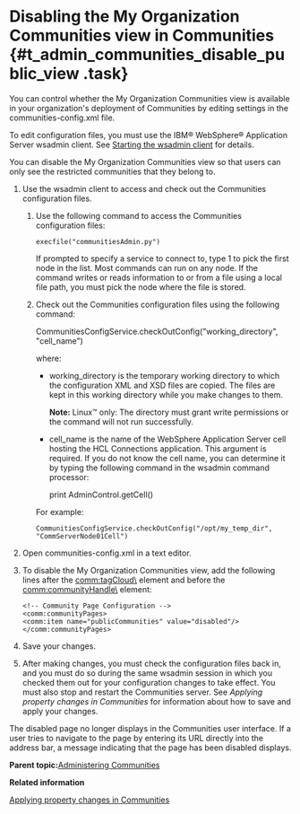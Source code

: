 # Disabling the My Organization Communities view in Communities {#t_admin_communities_disable_public_view .task}

You can control whether the My Organization Communities view is available in your organization's deployment of Communities by editing settings in the communities-config.xml file.

To edit configuration files, you must use the IBM® WebSphere® Application Server wsadmin client. See [Starting the wsadmin client](t_admin_wsadmin_starting.md) for details.

You can disable the My Organization Communities view so that users can only see the restricted communities that they belong to.

1.  Use the wsadmin client to access and check out the Communities configuration files.

    1.  Use the following command to access the Communities configuration files:

        ```
        execfile("communitiesAdmin.py")
        ```

        If prompted to specify a service to connect to, type 1 to pick the first node in the list. Most commands can run on any node. If the command writes or reads information to or from a file using a local file path, you must pick the node where the file is stored.

    2.  Check out the Communities configuration files using the following command:

        CommunitiesConfigService.checkOutConfig\("working\_directory", "cell\_name"\)

        where:

        -   working\_directory is the temporary working directory to which the configuration XML and XSD files are copied. The files are kept in this working directory while you make changes to them.

            **Note:** Linux™ only: The directory must grant write permissions or the command will not run successfully.

        -   cell\_name is the name of the WebSphere Application Server cell hosting the HCL Connections application. This argument is required. If you do not know the cell name, you can determine it by typing the following command in the wsadmin command processor:

            print AdminControl.getCell\(\)

        For example:

        ```
        CommunitiesConfigService.checkOutConfig("/opt/my_temp_dir", "CommServerNode01Cell")
        ```

2.  Open communities-config.xml in a text editor.

3.  To disable the My Organization Communities view, add the following lines after the <comm:tagCloud\> element and before the <comm:communityHandle\> element:

    ```
    <!-- Community Page Configuration -->
    <comm:communityPages>
    <comm:item name="publicCommunities" value="disabled"/>
    </comm:communityPages> 
    ```

4.  Save your changes.

5.  After making changes, you must check the configuration files back in, and you must do so during the same wsadmin session in which you checked them out for your configuration changes to take effect. You must also stop and restart the Communities server. See *Applying property changes in Communities* for information about how to save and apply your changes.


The disabled page no longer displays in the Communities user interface. If a user tries to navigate to the page by entering its URL directly into the address bar, a message indicating that the page has been disabled displays.

**Parent topic:**[Administering Communities](../admin/c_admin_communities_intro.md)

**Related information**  


[Applying property changes in Communities](../admin/t_admin_communities_save_changes.md)

